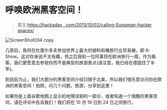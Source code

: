 # 呼唤欧洲黑客空间！

> 原文:[https://hackaday . com/2013/10/02/calling-European-hacker spaces/](https://hackaday.com/2013/10/02/calling-european-hackerspaces/)

![ScreenShot034 copy](../Images/e9ed4f5ac5617afc2047995cd97fe22d.png)

几周后，我将在杜塞尔多夫参加世界上最大的塑料和橡胶行业贸易展，即 K-Show。这对你来说不太有趣，但之后我和一位同事将在欧洲旅行一周，作为极客，我们更愿意去参观你而不是典型的旅游景点(请注意，我已经在德国住了半年)。

到目前为止，我们大部分的黑客空间介绍只限于北美，所以我们很乐意访问你在欧洲的黑客空间！拍照，问几个问题，旅游，分享到这里！

如果你是上面谷歌地图上显示的地理涂鸦的一部分，或者知道一个很酷的黑客空间，请在评论中告诉我们！我们将在 10 月 19 日到 24 日之间旅行。